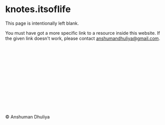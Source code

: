 knotes.itsoflife
===============

This page is intentionally left blank.

You must have got a more specific link to
a resource inside this website.
If the given link doesn't work, please contact
<anshumandhuliya@gmail.com>.

<br/> <br/> <br/> <br/> <br/> <br/> <br/> <br/> <br/> <br/> <br/>

<div class="footer"> <br/> &copy; Anshuman Dhuliya <br/> </div>
